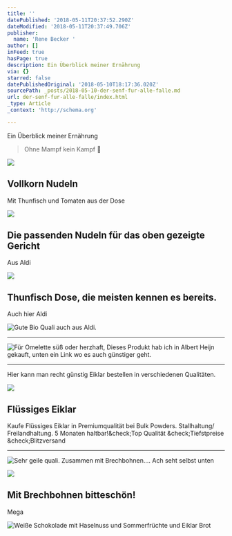```yaml
---
title: ''
datePublished: '2018-05-11T20:37:52.290Z'
dateModified: '2018-05-11T20:37:49.706Z'
publisher:
  name: 'Rene Becker '
author: []
inFeed: true
hasPage: true
description: Ein Überblick meiner Ernährung
via: {}
starred: false
datePublishedOriginal: '2018-05-10T18:17:36.020Z'
sourcePath: _posts/2018-05-10-der-senf-fur-alle-falle.md
url: der-senf-fur-alle-falle/index.html
_type: Article
_context: 'http://schema.org'

---
```

Ein Überblick meiner Ernährung

> Ohne Mampf kein Kampf 

<article style=""><img src="https://the-grid-user-content.s3-us-west-2.amazonaws.com/ac965487-a307-4db4-8cd9-251904acf6b1.jpg" /><h1>Vollkorn Nudeln</h1><p>Mit Thunfisch und Tomaten aus der Dose</p></article>

<article style=""><img src="https://the-grid-user-content.s3-us-west-2.amazonaws.com/64259a4b-35cc-4800-848e-6bce091ee7cc.jpg" /><h1>Die passenden Nudeln für das oben gezeigte Gericht</h1><p>Aus Aldi</p></article>

<article style=""><img src="https://the-grid-user-content.s3-us-west-2.amazonaws.com/eec85356-c61a-4c03-9c9e-13e9648ed022.jpg" /><h1>Thunfisch Dose, die meisten kennen es bereits. </h1><p>Auch hier Aldi </p></article>

![Gute Bio Quali auch aus Aldi.](https://the-grid-user-content.s3-us-west-2.amazonaws.com/bbd7da03-e7f7-43d6-afb7-8c4d7c94c77e.jpg)

---

![Für Omelette süß oder herzhaft, Dieses Produkt hab ich in Albert Heijn gekauft, unten ein Link wo es auch günstiger geht.](https://the-grid-user-content.s3-us-west-2.amazonaws.com/e4a22d6d-ce78-4e05-8478-1f344772507d.jpg)

---

Hier kann man recht günstig Eiklar bestellen in verschiedenen Qualitäten.

<article style=""><img src="https://s3-us-west-2.amazonaws.com/the-grid-img/p/40b22ba2918d62d46e237e134d9eac2e9847b6b9.jpg" /><h1>Flüssiges Eiklar</h1><p>Kaufe Flüssiges Eiklar in Premiumqualität bei Bulk Powders. Stallhaltung/ Freilandhaltung. 5 Monaten haltbar!&amp;check;Top Qualität &amp;check;Tiefstpreise &amp;check;Blitzversand</p></article>

---

![Sehr geile quali. Zusammen mit Brechbohnen.... Ach seht selbst unten](https://the-grid-user-content.s3-us-west-2.amazonaws.com/658ad702-5540-4689-864e-4091e1b7b6bb.jpg)

<article style=""><img src="https://the-grid-user-content.s3-us-west-2.amazonaws.com/ee0d3bbb-a5ce-4505-897a-5734365f77e9.jpg" /><h1>Mit Brechbohnen bitteschön!</h1><p>Mega</p></article>

![Weiße Schokolade mit Haselnuss und Sommerfrüchte und Eiklar Brot](https://the-grid-user-content.s3-us-west-2.amazonaws.com/c88b3af9-3412-43e0-88e0-c019f92be014.jpg)